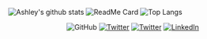 ![Ashley's github stats](https://github-readme-stats.vercel.app/api?username=Asherz2013&show_icons=true&theme=dracula)
![ReadMe Card](https://github-readme-stats.vercel.app/api/pin/?username=Asherz2013&repo=Unity&theme=dracula)
![Top Langs](https://github-readme-stats.vercel.app/api/top-langs/?username=Asherz2013&layout=compact&theme=dracula)

<p align="center">
  <img src="https://img.shields.io/github/followers/asherz2013.svg?label=GitHub&style=social" alt="GitHub">
  <a href="https://twitter.com/asherz2009"><img src="https://img.shields.io/twitter/follow/asherz2009?label=Personal%20Twitter&style=social" alt="Twitter"></a>
  <a href="https://twitter.com/jagexasherz"><img src="https://img.shields.io/twitter/follow/jagexasherz?label=Work%20Twitter&style=social" alt="Twitter"></a>
  <a href="https://linkedin.com/in/ashley-shaw-58487a15/"><img src="https://img.shields.io/badge/LinkedIn--_.svg?style=social&logo=linkedin" alt="LinkedIn"></a>
 </p>
